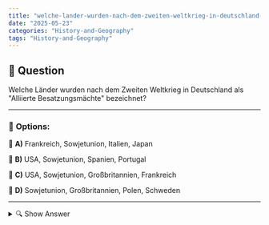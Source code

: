 ```yaml
---
title: "welche-lander-wurden-nach-dem-zweiten-weltkrieg-in-deutschland-als-alliierte-besatzungsmachte-bezeic"
date: "2025-05-23"
categories: "History-and-Geography"
tags: "History-and-Geography"
---
```


## 📌 **Question**

Welche Länder wurden nach dem Zweiten Weltkrieg in Deutschland als "Alliierte Besatzungsmächte" bezeichnet?



---

### 📝 **Options:**

🔘 **A)** Frankreich, Sowjetunion, Italien, Japan

🔘 **B)** USA, Sowjetunion, Spanien, Portugal

🔘 **C)** USA, Sowjetunion, Großbritannien, Frankreich

🔘 **D)** Sowjetunion, Großbritannien, Polen, Schweden

---

<details>
  <summary>🔍 Show Answer</summary>

  <p>
💡  <b>Correct Answer:</b>  c
  </p>
  <p>
    📖<b>Explanation:</b>
    Nach dem Zweiten Weltkrieg war Deutschland von den Siegermächten des Krieges besetzt. Diese wurden als "Alliierte Besatzungsmächte" bezeichnet. Ihr Ziel war es, Deutschland zu entmilitarisieren und eine demokratische Regierung zu etablieren. Die Besatzungszonen wurden unter vier Ländern aufgeteilt, die gemeinsam die Verwaltung führten. Diese vier Länder waren die Vereinigten Staaten, die Sowjetunion, Großbritannien und Frankreich. Diese Koalition hatte tiefgreifende Auswirkungen auf die politische und sozioökonomische Landschaft Deutschlands in der Nachkriegszeit.
  </p>
</details>
